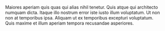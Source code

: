 Maiores aperiam quis quas qui alias nihil tenetur. Quis atque qui architecto numquam dicta. Itaque illo nostrum error iste iusto illum voluptatum. Ut non non at temporibus ipsa. Aliquam ut ex temporibus excepturi voluptatum. Quis maxime et illum aperiam tempora recusandae asperiores.